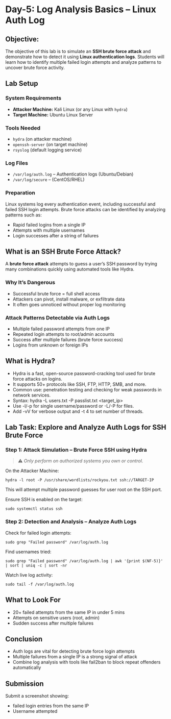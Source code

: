 # Day-5: Log Analysis Basics – Linux Auth Log

## Objective: 
The objective of this lab is to simulate an **SSH brute force attack** and demonstrate how to detect it using **Linux authentication logs**. Students will learn how to identify multiple failed login attempts and analyze patterns to uncover brute force activity.

## Lab Setup
### System Requirements
- **Attacker Machine:** Kali Linux (or any Linux with `hydra`)
- **Target Machine:** Ubuntu Linux Server
  
### Tools Needed
- `hydra` (on attacker machine)
- `openssh-server` (on target machine)
- `rsyslog` (default logging service)
### Log Files
- `/var/log/auth.log` – Authentication logs (Ubuntu/Debian)
- `/var/log/secure` – (CentOS/RHEL)

### Preparation
Linux systems log every authentication event, including successful and failed SSH login attempts. Brute force attacks can be identified by analyzing patterns such as:

- Rapid failed logins from a single IP
- Attempts with multiple usernames
- Login successes after a string of failures

## What is an SSH Brute Force Attack?
A **brute force attack** attempts to guess a user’s SSH password by trying many combinations quickly using automated tools like Hydra.

### Why It’s Dangerous
- Successful brute force = full shell access
- Attackers can pivot, install malware, or exfiltrate data
- It often goes unnoticed without proper log monitoring

### Attack Patterns Detectable via Auth Logs

- Multiple failed password attempts from one IP
- Repeated login attempts to root/admin accounts
- Success after multiple failures (brute force success)
- Logins from unknown or foreign IPs

## What is Hydra?

- Hydra is a fast, open-source password-cracking tool used for brute force attacks on logins.
- It supports 50+ protocols like SSH, FTP, HTTP, SMB, and more.
- Common use: penetration testing and checking for weak passwords in network services.
- Syntax: hydra -L users.txt -P passlist.txt <target_ip> <protocol>
- Use -l/-p for single username/password or -L/-P for files.
- Add -vV for verbose output and -t 4 to set number of threads.

## Lab Task: Explore and Analyze Auth Logs for SSH Brute Force

### Step 1: Attack Simulation – Brute Force SSH using Hydra
> ⚠️ *Only perform on authorized systems you own or control*.

On the Attacker Machine:

    hydra -l root -P /usr/share/wordlists/rockyou.txt ssh://TARGET-IP

This will attempt multiple password guesses for user root on the SSH port.

Ensure SSH is enabled on the target:

    sudo systemctl status ssh
### Step 2: Detection and Analysis – Analyze Auth Logs
Check for failed login attempts:

    sudo grep "Failed password" /var/log/auth.log
Find usernames tried:

    sudo grep "Failed password" /var/log/auth.log | awk '{print $(NF-5)}' | sort | uniq -c | sort -nr
Watch live log activity:

    sudo tail -f /var/log/auth.log
## What to Look For
- 20+ failed attempts from the same IP in under 5 mins
- Attempts on sensitive users (root, admin)
- Sudden success after multiple failures

## Conclusion
- Auth logs are vital for detecting brute force login attempts
- Multiple failures from a single IP is a strong signal of attack
- Combine log analysis with tools like fail2ban to block repeat offenders automatically

## Submission
Submit a screenshot showing:

 - failed login entries from the same IP
 - Username attempted

